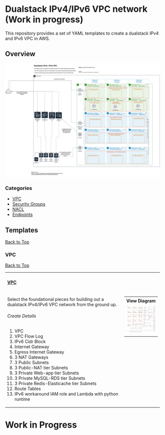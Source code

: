 # Dualstack IPv4/IPv6 VPC network (Work in progress)

This repository provides a set of YAML templates to create a dualstack IPv4 and IPv6 VPC in AWS.

## Overview

![infrastructure-overview](images/overview.png)

### Categories

- [VPC](#vpc)
- [Security Groups](#security-groups)
- [NACL](#nacl)
- [Endpoints](#endpoints)

## Templates

[Back to Top](#overview)

### VPC

[Back to Top](#overview)

<table width="100%">
    <tr>
        <th align="left" colspan="2"><h4><a href="https://github.com/klezca/aws-infrastructure-2/blob/master/templates/vpc/vpc.yaml">VPC</a></h4></th>
    </tr>
    <tr>
        <td width="100%" valign="top">
            <p>Select the foundational pieces for building out a dualstack IPv4/IPv6 VPC network from the ground up.</p>
            <h6>Create Details</h6>
            <ol>
                <li>VPC</li>
                <li>VPC Flow Log</li>
                <li>IPv6 Cidr Block</li>
                <li>Internet Gateway</li>
                <li>Egress Internet Gateway</li>
                <li>3 NAT Gateways</li>
                <li>3 Public Subnets</li>
                <li>3 Public-NAT tier Subnets</li>
                <li>3 Private Web-app tier Subnets</li>
                <li>3 Private MySQL-RDS tier Subnets</li>
                <li>3 Private Redis-Elasticache tier Subnets</li>
                <li>Route Tables</li>
                <li>IPv6 workaround IAM role and Lambda with python runtime</li> 
            </ol>
        </td>
        <td  nowrap width="200" valign="top">
            <table>
                <tr>
                    <th align="left">View Diagram</th>
                </tr>
                <tr>
                    <td>
                        <a href="images/diagrams/vpc.png" target="_blank"><img src="images/diagrams/vpc.png" width:100% alt="View Diagram"></a>
                    </td>
                </tr>
            </table>
        </td>
    </tr>
</table>

# Work in Progress
